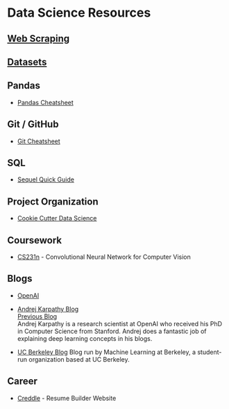 # Data Science Resources

## [Web Scraping](/Web_Scraping.md)

## [Datasets](/Datasets.md)

## Pandas
* [Pandas Cheatsheet](/Git/Git_Cheat_Sheet.pdf)

## Git / GitHub
* [Git Cheatsheet](/Pandas/Pandas_Cheat_Sheet.pdf)

## SQL
* [Sequel Quick Guide](http://www.tutorialspoint.com/sql/sql-quick-guide.htm)

## Project Organization
* [Cookie Cutter Data Science](https://drivendata.github.io/cookiecutter-data-science/)

## Coursework
* [CS231n](http://cs231n.stanford.edu/) - Convolutional Neural Network for Computer Vision

## Blogs
* [OpenAI](https://openai.com/blog/)

* [Andrej Karpathy Blog](https://medium.com/@karpathy)  
  [Previous Blog](http://karpathy.github.io/)  
  Andrej Karpathy is a research scientist at OpenAI who received his PhD in Computer Science from Stanford. Andrej does a fantastic job of explaining deep learning concepts in his blogs.

* [UC Berkeley Blog](https://ml.berkeley.edu/blog/)
  Blog run by Machine Learning at Berkeley, a student-run organization based at UC Berkeley.

## Career
* [Creddle](http://creddle.io/) - Resume Builder Website
